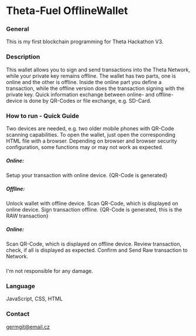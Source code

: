 # Theta-Fuel OfflineWallet

### General
This is my first blockchain programming for Theta Hackathon V3.

### Description
This wallet allows you to sign and send transactions into the Theta Network, while your private key remains offline.
The wallet has two parts, one is online and the other is offline.
Inside the online part you define a transaction, while the offline version does the transaction signing with the private key.
Quick information exchange between online- and offline- device is done by QR-Codes or file exchange, e.g. SD-Card.

### How to run - Quick Guide
Two devices are needed, e.g. two older mobile phones with QR-Code scanning capabilities.
To open the wallet, just open the corresponding HTML file with a browser.
Depending on browser and browser security configuration, some functions may or may not work as expected.

#####  Online:  
Setup your transaction with online device. {QR-Code is generated}
#####  Offline: 
Unlock wallet with offline device.
Scan QR-Code, which is displayed on online device.
Sign transaction offline. {QR-Code is generated, this is the RAW transaction}
#####  Online:  
Scan QR-Code, which is displayed on offline device.
Review transaction, check, if all is displayed as expected.
Confirm and Send Raw transaction to Network.

### 
I'm not responsible for any damage.

### Language
JavaScript, CSS, HTML

### Contact
germgit@email.cz
